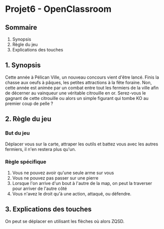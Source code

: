 # Projet6 - OpenClassroom

## Sommaire

1. Synopsis
2. Règle du jeu
3. Explications des touches

## 1. Synopsis

Cette année à Pélican Ville, un nouveau concours vient d'être lancé. Finis la chasse aux oeufs à pâques, les petites attractions à la fête foraine. Non, cette année est animée par un combat entre tout les fermiers de la ville afin de 
décerner au vainqueur une véritable citrouille en or. Serez-vous le gagnant de cette citrouille ou alors un simple 
figurant qui tombe KO au premier coup de pelle ?

## 2. Règle du jeu

### But du jeu

Déplacer vous sur la carte, attraper les outils et battez vous avec les autres fermiers, il n'en restera plus qu'un.

### Règle spécifique

1. Vous ne pouvez avoir qu'une seule arme sur vous
2. Vous ne pouvez pas passer sur une pierre
3. Lorsque l'on arrive d'un bout à l'autre de la map, on peut la traverser pour arriver de l'autre côté
4. Vous n'avez le droit qu'à une action, attaqué, ou défendre.

## 3. Explications des touches

On peut se déplacer en utilisant les flèches où alors ZQSD.
